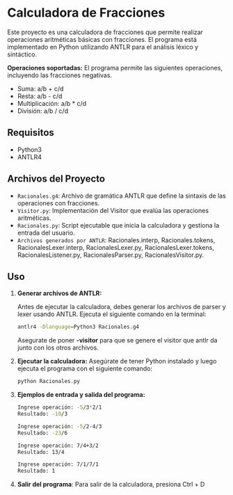 # Calculadora de Fracciones

Este proyecto es una calculadora de fracciones que permite realizar operaciones aritméticas básicas con fracciones. El programa está implementado en Python utilizando ANTLR para el análisis léxico y sintáctico.

**Operaciones soportadas:** El programa permite las siguientes operaciones, incluyendo las fracciones negativas.
- Suma: a/b + c/d
- Resta: a/b - c/d
- Multiplicación: a/b * c/d
- División: a/b / c/d


## Requisitos

- Python3
- ANTLR4

## Archivos del Proyecto

- `Racionales.g4`: Archivo de gramática ANTLR que define la sintaxis de las operaciones con fracciones.
- `Visitor.py`: Implementación del Visitor que evalúa las operaciones aritméticas.
- `Racionales.py`: Script ejecutable que inicia la calculadora y gestiona la entrada del usuario.
- `Archivos generados por ANTLR`: Racionales.interp, Racionales.tokens, RacionalesLexer.interp, RacionalesLexer.py, RacionalesLexer.tokens, RacionalesListener.py, RacionalesParser.py, RacionalesVisitor.py.

## Uso

1. **Generar archivos de ANTLR:**

   Antes de ejecutar la calculadora, debes generar los archivos de parser y lexer usando ANTLR. Ejecuta el siguiente comando en la terminal:

   ```bash
   antlr4 -Dlanguage=Python3 Racionales.g4
   ```

    Asegurate de poner **-visitor** para que se genere el visitor que antlr da junto con los otros archivos.


2. **Ejecutar la calculadora:**
    Asegúrate de tener Python instalado y luego ejecuta el programa con el siguiente comando:
    ```bash
    python Racionales.py
    ```
3. **Ejemplos de entrada y salida del programa:**
    ```bash
    Ingrese operación: -5/3*2/1
    Resultado: -10/3

    Ingrese operación: -5/2-4/3
    Resultado: -23/6

    Ingrese operación: 7/4+3/2
    Resultado: 13/4

    Ingrese operación: 7/1/7/1
    Resultado: 1
    ```
4. **Salir del programa**: Para salir de la calculadora, presiona Ctrl + D 



